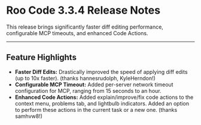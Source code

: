 # Roo Code 3.3.4 Release Notes

This release brings significantly faster diff editing performance, configurable MCP timeouts, and enhanced Code Actions.

---

## Feature Highlights

*   **Faster Diff Edits:** Drastically improved the speed of applying diff edits (up to 10x faster). (thanks hannesrudolph, KyleHerndon!)
*   **Configurable MCP Timeout:** Added per-server network timeout configuration for MCP, ranging from 15 seconds to an hour.
*   **Enhanced Code Actions:** Added explain/improve/fix code actions to the context menu, problems tab, and lightbulb indicators. Added an option to perform these actions in the current task or a new one. (thanks samhvw8!)